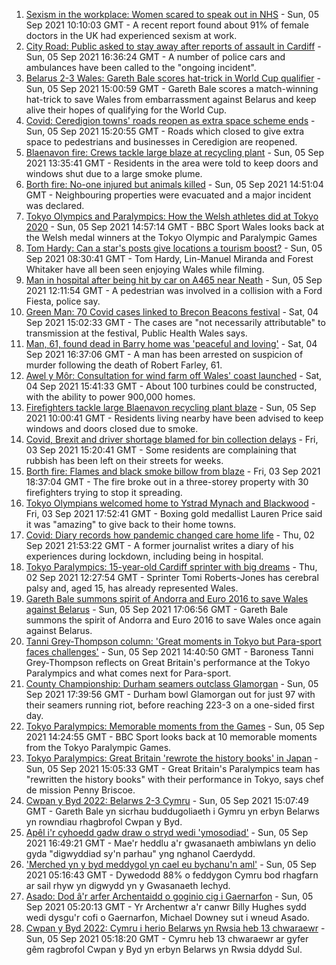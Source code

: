 1. [Sexism in the workplace: Women scared to speak out in NHS](https://www.bbc.co.uk/news/uk-wales-58408550?at_medium=RSS&at_campaign=KARANGA) - Sun, 05 Sep 2021 10:10:03 GMT - A recent report found about 91% of female doctors in the UK had experienced sexism at work.
2. [City Road: Public asked to stay away after reports of assault in Cardiff](https://www.bbc.co.uk/news/uk-wales-58457143?at_medium=RSS&at_campaign=KARANGA) - Sun, 05 Sep 2021 16:36:24 GMT - A number of police cars and ambulances have been called to the "ongoing incident".
3. [Belarus 2-3 Wales: Gareth Bale scores hat-trick in World Cup qualifier](https://www.bbc.co.uk/sport/football/58372987?at_medium=RSS&at_campaign=KARANGA) - Sun, 05 Sep 2021 15:00:59 GMT - Gareth Bale scores a match-winning hat-trick to save Wales from embarrassment against Belarus and keep alive their hopes of qualifying for the World Cup.
4. [Covid: Ceredigion towns' roads reopen as extra space scheme ends](https://www.bbc.co.uk/news/uk-wales-58427927?at_medium=RSS&at_campaign=KARANGA) - Sun, 05 Sep 2021 15:20:55 GMT - Roads which closed to give extra space to pedestrians and businesses in Ceredigion are reopened.
5. [Blaenavon fire: Crews tackle large blaze at recycling plant](https://www.bbc.co.uk/news/uk-wales-58453650?at_medium=RSS&at_campaign=KARANGA) - Sun, 05 Sep 2021 13:35:41 GMT - Residents in the area were told to keep doors and windows shut due to a large smoke plume.
6. [Borth fire: No-one injured but animals killed](https://www.bbc.co.uk/news/uk-wales-58456296?at_medium=RSS&at_campaign=KARANGA) - Sun, 05 Sep 2021 14:51:04 GMT - Neighbouring properties were evacuated and a major incident was declared.
7. [Tokyo Olympics and Paralympics: How the Welsh athletes did at Tokyo 2020](https://www.bbc.co.uk/sport/wales/58454755?at_medium=RSS&at_campaign=KARANGA) - Sun, 05 Sep 2021 14:57:14 GMT - BBC Sport Wales looks back at the Welsh medal winners at the Tokyo Olympic and Paralympic Games
8. [Tom Hardy: Can a star's posts give locations a tourism boost?](https://www.bbc.co.uk/news/uk-wales-58409878?at_medium=RSS&at_campaign=KARANGA) - Sun, 05 Sep 2021 08:30:41 GMT - Tom Hardy, Lin-Manuel Miranda and Forest Whitaker have all been seen enjoying Wales while filming.
9. [Man in hospital after being hit by car on A465 near Neath](https://www.bbc.co.uk/news/uk-wales-58453652?at_medium=RSS&at_campaign=KARANGA) - Sun, 05 Sep 2021 12:11:54 GMT - A pedestrian was involved in a collision with a Ford Fiesta, police say.
10. [Green Man: 70 Covid cases linked to Brecon Beacons festival](https://www.bbc.co.uk/news/uk-wales-58447565?at_medium=RSS&at_campaign=KARANGA) - Sat, 04 Sep 2021 15:02:33 GMT - The cases are "not necessarily attributable" to transmission at the festival, Public Health Wales says.
11. [Man, 61, found dead in Barry home was 'peaceful and loving'](https://www.bbc.co.uk/news/uk-wales-58449227?at_medium=RSS&at_campaign=KARANGA) - Sat, 04 Sep 2021 16:37:06 GMT - A man has been arrested on suspicion of murder following the death of Robert Farley, 61.
12. [Awel y Môr: Consultation for wind farm off Wales' coast launched](https://www.bbc.co.uk/news/uk-wales-58434313?at_medium=RSS&at_campaign=KARANGA) - Sat, 04 Sep 2021 15:41:33 GMT - About 100 turbines could be constructed, with the ability to power 900,000 homes.
13. [Firefighters tackle large Blaenavon recycling plant blaze](https://www.bbc.co.uk/news/uk-wales-58454122?at_medium=RSS&at_campaign=KARANGA) - Sun, 05 Sep 2021 10:00:41 GMT - Residents living nearby have been advised to keep windows and doors closed due to smoke.
14. [Covid, Brexit and driver shortage blamed for bin collection delays](https://www.bbc.co.uk/news/uk-wales-58440236?at_medium=RSS&at_campaign=KARANGA) - Fri, 03 Sep 2021 15:20:41 GMT - Some residents are complaining that rubbish has been left on their streets for weeks.
15. [Borth fire: Flames and black smoke billow from blaze](https://www.bbc.co.uk/news/uk-wales-58439504?at_medium=RSS&at_campaign=KARANGA) - Fri, 03 Sep 2021 18:37:04 GMT - The fire broke out in a three-storey property with 30 firefighters trying to stop it spreading.
16. [Tokyo Olympians welcomed home to Ystrad Mynach and Blackwood](https://www.bbc.co.uk/news/uk-wales-58442009?at_medium=RSS&at_campaign=KARANGA) - Fri, 03 Sep 2021 17:52:41 GMT - Boxing gold medallist Lauren Price said it was "amazing" to give back to their home towns.
17. [Covid: Diary records how pandemic changed care home life](https://www.bbc.co.uk/news/uk-wales-58429748?at_medium=RSS&at_campaign=KARANGA) - Thu, 02 Sep 2021 21:53:22 GMT - A former journalist writes a diary of his experiences during lockdown, including being in hospital.
18. [Tokyo Paralympics: 15-year-old Cardiff sprinter with big dreams](https://www.bbc.co.uk/news/uk-wales-58421065?at_medium=RSS&at_campaign=KARANGA) - Thu, 02 Sep 2021 12:27:54 GMT - Sprinter Tomi Roberts-Jones has cerebral palsy and, aged 15, has already represented Wales.
19. [Gareth Bale summons spirit of Andorra and Euro 2016 to save Wales against Belarus](https://www.bbc.co.uk/sport/football/58457163?at_medium=RSS&at_campaign=KARANGA) - Sun, 05 Sep 2021 17:06:56 GMT - Gareth Bale summons the spirit of Andorra and Euro 2016 to save Wales once again against Belarus.
20. [Tanni Grey-Thompson column: 'Great moments in Tokyo but Para-sport faces challenges'](https://www.bbc.co.uk/sport/disability-sport/58454896?at_medium=RSS&at_campaign=KARANGA) - Sun, 05 Sep 2021 14:40:50 GMT - Baroness Tanni Grey-Thompson reflects on Great Britain's performance at the Tokyo Paralympics and what comes next for Para-sport.
21. [County Championship: Durham seamers outclass Glamorgan](https://www.bbc.co.uk/sport/cricket/58456626?at_medium=RSS&at_campaign=KARANGA) - Sun, 05 Sep 2021 17:39:56 GMT - Durham bowl Glamorgan out for just 97 with their seamers running riot, before reaching 223-3 on a one-sided first day.
22. [Tokyo Paralympics: Memorable moments from the Games](https://www.bbc.co.uk/sport/disability-sport/58453821?at_medium=RSS&at_campaign=KARANGA) - Sun, 05 Sep 2021 14:24:55 GMT - BBC Sport looks back at 10 memorable moments from the Tokyo Paralympic Games.
23. [Tokyo Paralympics: Great Britain 'rewrote the history books' in Japan](https://www.bbc.co.uk/sport/disability-sport/58453530?at_medium=RSS&at_campaign=KARANGA) - Sun, 05 Sep 2021 15:05:33 GMT - Great Britain's Paralympics team has "rewritten the history books" with their performance in Tokyo, says chef de mission Penny Briscoe.
24. [Cwpan y Byd 2022: Belarws 2-3 Cymru](https://www.bbc.co.uk/newyddion/58432414?at_medium=RSS&at_campaign=KARANGA) - Sun, 05 Sep 2021 15:07:49 GMT - Gareth Bale yn sicrhau buddugoliaeth i Gymru yn erbyn Belarws yn rowndiau rhagbrofol Cwpan y Byd.
25. [Apêl i'r cyhoedd gadw draw o stryd wedi 'ymosodiad'](https://www.bbc.co.uk/newyddion/58456372?at_medium=RSS&at_campaign=KARANGA) - Sun, 05 Sep 2021 16:49:21 GMT - Mae'r heddlu a'r gwasanaeth ambiwlans yn delio gyda "digwyddiad sy'n parhau" yng nghanol Caerdydd.
26. ['Merched yn y byd meddygol yn cael eu bychanu'n aml'](https://www.bbc.co.uk/newyddion/58421132?at_medium=RSS&at_campaign=KARANGA) - Sun, 05 Sep 2021 05:16:43 GMT - Dywedodd 88% o feddygon Cymru bod rhagfarn ar sail rhyw yn digwydd yn y Gwasanaeth Iechyd.
27. [Asado: Dod â'r arfer Archentaidd o goginio cig i Gaernarfon](https://www.bbc.co.uk/newyddion/58436632?at_medium=RSS&at_campaign=KARANGA) - Sun, 05 Sep 2021 05:20:13 GMT - Yr Archentwr a'r canwr Billy Hughes sydd wedi dysgu'r cofi o Gaernarfon, Michael Downey sut i wneud Asado.
28. [Cwpan y Byd 2022: Cymru i herio Belarws yn Rwsia heb 13 chwaraewr](https://www.bbc.co.uk/newyddion/58442163?at_medium=RSS&at_campaign=KARANGA) - Sun, 05 Sep 2021 05:18:20 GMT - Cymru heb 13 chwaraewr ar gyfer gêm ragbrofol Cwpan y Byd yn erbyn Belarws yn Rwsia ddydd Sul.
